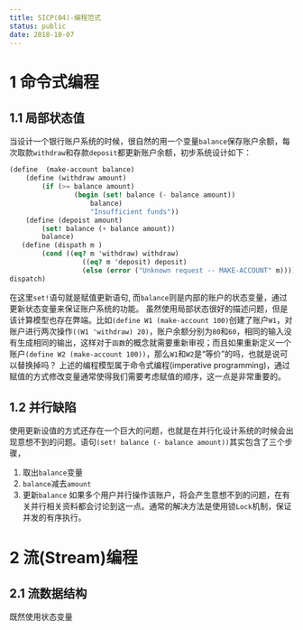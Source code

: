 ```yaml
---
title: SICP(04)-编程范式
status: public
date: 2018-10-07
---
```


# 1 命令式编程
## 1.1 局部状态值
当设计一个银行账户系统的时候，很自然的用一个变量`balance`保存账户余额，每次取款`withdraw`和存款`deposit`都更新账户余额，初步系统设计如下：
```scheme
(define  (make-account balance)
    (define (withdraw amount)
        (if (>= balance amount)
                (begin (set! balance (- balance amount))
                    balance)
                    "Insufficient funds"))
    (define (depoist amount)
        (set! balance (+ balance amount))
        balance)
   (define (dispath m )
        (cond ((eq? m 'withdraw) withdraw)
                  ((eq? m 'deposit) deposit)
                  (else (error ("Unknown request -- MAKE-ACCOUNT" m))))
dispatch)
```
在这里`set!`语句就是赋值更新语句, 而`balance`则是内部的账户的状态变量，通过更新状态变量来保证账户系统的功能。
虽然使用局部状态很好的描述问题，但是该计算模型也存在弊端。比如`(define W1 (make-account 100)`创建了账户`W1`，对账户进行两次操作`((W1 'withdraw) 20)`，账户余额分别为`80`和`60`，相同的输入没有生成相同的输出，这样对于`函数`的概念就需要重新审视；而且如果重新定义一个账户`(define W2 (make-account 100))`，那么`W1`和`W2`是“等价”的吗，也就是说可以替换掉吗？
上述的编程模型属于命令式编程(imperative programming)，通过赋值的方式修改变量通常使得我们需要考虑赋值的顺序，这一点是非常重要的。
## 1.2 并行缺陷
使用更新设值的方式还存在一个巨大的问题，也就是在并行化设计系统的时候会出现意想不到的问题。语句`(set! balance (- balance amount))`其实包含了三个步骤，
1. 取出`balance`变量
2. `balance`减去`amount`
3. 更新`balance`
如果多个用户并行操作该账户，将会产生意想不到的问题，在有关并行相关资料都会讨论到这一点。通常的解决方法是使用锁`Lock`机制，保证并发的有序执行。
# 2 流(Stream)编程
## 2.1 流数据结构
既然使用状态变量